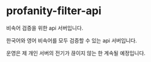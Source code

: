 # profanity-filter-api

비속어 검증을 위한 api 서버입니다.

한국어와 영어 비속어를 모두 검증할 수 있는 api 서버입니다.

운영은 제 개인 서버의 전기가 끊이지 않는 한 계속될 예정입니다.
